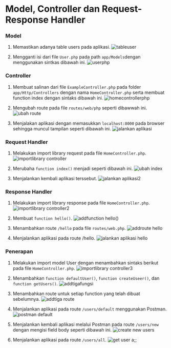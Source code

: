 # Model, Controller dan Request-Response Handler
### Model
1. Memastikan adanya table users pada aplikasi.
![tableuser](https://github.com/FarhanHaf/PEMIN/assets/103462399/b0989d22-7c74-4519-b6f1-a8fe69068076)

2. Mengganti isi dari file `User.php` pada path `app/Models`dengan menggunakan sintkas dibawah ini.
![userphp](https://github.com/FarhanHaf/PEMIN/assets/103462399/73503b66-3098-4646-be24-a567c544d1ae)


### Controller
1. Membuat salinan dari file `ExampleController.php` pada folder `app/Http/Controllers` dengan nama `HomeController.php` serta membuat function index dengan sintaks dibawah ini.
![homecontrollerphp](https://github.com/FarhanHaf/PEMIN/assets/103462399/ca64e72a-b9cb-4254-9c9d-7190df9c719f)

2. Mengubah route pada file `routes/web/php` seperti dibawwah ini.
![ubah route](https://github.com/FarhanHaf/PEMIN/assets/103462399/7b0df79f-6fb0-46ec-9762-d7b7ca36ad53)


3. Menjalakan aplikasi dengan memasukkan `localhost:8000` pada browser sehingga muncul tampilan seperti dibawah ini.
![jalankan aplikasi](https://github.com/FarhanHaf/PEMIN/assets/103462399/f088a04b-b15b-4849-8085-bc958e26c0d3)

### Request Handler
1. Melakukan import library request pada file `HomeController.php`.
![importlibrary controller](https://github.com/FarhanHaf/PEMIN/assets/103462399/1b1e0613-4b1d-4c26-abcf-6f278f148777)

2. Merubaha `function index()` menjadi seperti dibawah ini.
![ubah index](https://github.com/FarhanHaf/PEMIN/assets/103462399/ee588b4a-3655-43fd-9b3d-c545656fca7a)

3. Menjalankan kembali aplikasi terssebut.
![jalankan aplikasi2](https://github.com/FarhanHaf/PEMIN/assets/103462399/c5bc97bc-484d-47f1-bf26-e9f7f5900989)

### Response Handler
1. Melakukan import library response pada file `HomeController.php`.
![importlibrary controller2](https://github.com/FarhanHaf/PEMIN/assets/103462399/2ea9cad4-83f8-4b6c-b930-745af7da0654)

2. Membuat `function hello()`.
![addfunction hello()](https://github.com/FarhanHaf/PEMIN/assets/103462399/034dc8c6-dc93-49fd-ba37-35b7838442e1)

3. Menambahkan route `/hello` pada file `routes/web.php`.
![addroute hello](https://github.com/FarhanHaf/PEMIN/assets/103462399/c92761ca-1d4a-4e0c-b664-ac73f30e3e5f)

4. Menjalankan aplikasi pada route /hello.
![jalankan aplikasi hello](https://github.com/FarhanHaf/PEMIN/assets/103462399/70f37183-abde-4724-9141-d93a0640ba3d)

### Penerapan
1. Melakukan import model User dengan menambahkan sintaks berikut pada file `HomeController.php`.
![importlibrary controller3](https://github.com/FarhanHaf/PEMIN/assets/103462399/fb3bf0dd-4957-40af-a6ef-4c8e2b25be2c)

2. Menambahkan `function defaultUser()`, `function createUseer()`, dan `function getUsers()`.
![addtigafungsi](https://github.com/FarhanHaf/PEMIN/assets/103462399/2f110dde-741c-4fd5-83df-4a6f22ceb2d6)

3. Menambahkan route untuk setiap function yang telah dibuat sebelumnya.
![addtiga route](https://github.com/FarhanHaf/PEMIN/assets/103462399/22081b05-0692-49f7-b3e9-853fd1ad2644)

4. Menjalankan aplikasi pada route `/users/default` menggunakan Postman.
![postman default](https://github.com/FarhanHaf/PEMIN/assets/103462399/fd61eea7-9112-43b4-9a25-945bec55db09)

5. Menjalankan kembali aplikasi melalui Postman pada route `/users/new` dengan mengisi field body seperti dibawah ini.
![create new users](https://github.com/FarhanHaf/PEMIN/assets/103462399/f094d6a4-93f4-4842-ad4a-e8bb386a5f9e)

6. Menjalankan aplikasi pada route `/users/all`.
![get user a;;](https://github.com/FarhanHaf/PEMIN/assets/103462399/7e98d752-f0ec-4a1e-aaf9-421557fa56bb)
